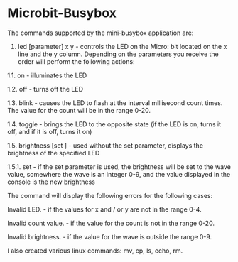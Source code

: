 # Microbit-Busybox

The commands supported by the mini-busybox application are:

1. led [parameter] x y - controls the LED on the Micro: bit located on the x line and the y column. Depending on the parameters you receive the order will perform the following actions:

  1.1. on - illuminates the LED
  
  1.2. off - turns off the LED
  
  1.3. blink <interval> <count> - causes the LED to flash at the interval millisecond count times. The value for the count will be in the range 0-20.
  
  1.4. toggle - brings the LED to the opposite state (if the LED is on, turns it off, and if it is off, turns it on)
  
  1.5. brightness [set <val>] - used without the set parameter, displays the brightness of the specified LED
  
  1.5.1. set <val> - if the set parameter is used, the brightness will be set to the wave value, somewhere the wave is an integer 0-9, and the value displayed in the console is the new brightness

The command will display the following errors for the following cases:

Invalid LED. - if the values for x and / or y are not in the range 0-4.
  
Invalid count value. - if the value for the count is not in the range 0-20.
  
Invalid brightness. - if the value for the wave is outside the range 0-9.
  
  I also created various linux commands: mv, cp, ls, echo, rm.
